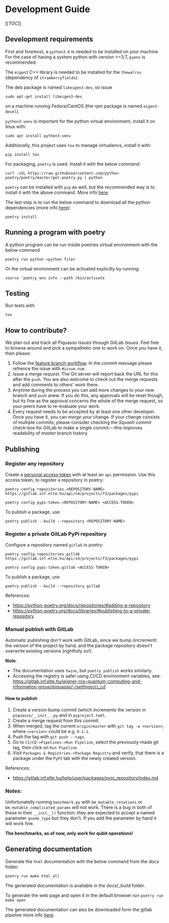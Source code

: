 # Development Guide

[[_TOC_]]

## Development requirements

First and foremost, a `python3.6` is needed to be installed on your machine.
For the case of having a system python with version >=3.7, `pyenv` is recommended.

The `eigen3` C++ library is needed to be installed for the
`thewalrus` (dependency of `strawberryfields`).

The deb package is named `libeigen3-dev`, so issue
```
sudo apt-get install libeigen3-dev
```
on a machine running Fedora/CentOS (the rpm package is named `eigen3-devel`).

`python3-venv` is important for the python virtual environment, install it on linux with:
```
sudo apt install python3-venv
```

Additionally, this project uses `tox` to manage virtualenvs, install it with:
``` 
pip install tox
```

For packaging, `poetry` is used.
Install it with the below command:
```
curl -sSL https://raw.githubusercontent.com/python-poetry/poetry/master/get-poetry.py | python
```
`poetry` can be installed with `pip` as well, but the recommended way is to install it with the above command. More info [here](https://python-poetry.org/docs/#installation).

The last step is to run the below command to download all the python dependencies (more info [here](https://python-poetry.org/docs/basic-usage/#installing-with-poetrylock)):
```
poetry install
```

## Running a program with poetry
A python program can be run inside poetries virtual environment with the below command
```
poetry run python <python file>
```
Or the virtual environment can be activated explicitly by running:
```
source `poetry env info --path`/bin/activate
```

## Testing

Run tests with
```
tox
```

## How to contribute?

We plan out and track all Piquasso issues through GitLab *Issues*. Feel free
to browse around and pick a sympathetic one to work on. Once you have it,
then please:

1. Follow the [feature branch workflow][1]. In the commit message please
refrence the issue with `#issue-num`.
2. Issue a *merge request*. The Git server will report back the URL for this
after the `push`. You are also welcome to check out the merge requests and add
comments to others' work there.
3. Anytime during the process you can add more changes to your new branch
and `push` anew. If you do this, any approvals will be reset though, but its
fine as the approval concerns the whole of the merge request, so your peers
have to re-evaluate your work.
4. Every request needs to be accepted by at least one other developer. Once
you have it, you can *merge* your change. If your change consists of
multiple commits, please consider checking the *Squash commit* check-box for
GitLab to make a single commit---this improves readability of *master*
branch history.

[1]: https://docs.gitlab.com/ee/gitlab-basics/feature_branch_workflow.html


## Publishing

### Register any repository

Create a [personal access
token](https://docs.gitlab.com/ee/user/profile/personal_access_tokens.html)
with at least an `api` permission. Use this access token, to register a
repository in poetry:
```
poetry config repositories.<REPOSITORY-NAME> https://gitlab.inf.elte.hu/api/v4/projects/73/packages/pypi

poetry config pypi-token.<REPOSITORY-NAME> <ACCESS-TOKEN>
```

To publish a package, use
```
poetry publish --build --repository <REPOSITORY-NAME>
```

### Register a private GitLab PyPi repository

Configure a repository named `gitlab` in poetry:
```
poetry config repositories.gitlab https://gitlab.inf.elte.hu/api/v4/projects/73/packages/pypi

poetry config pypi-token.gitlab <ACCESS-TOKEN>
```

To publish a package, use
```
poetry publish --build --repository gitlab
```

References:
- https://python-poetry.org/docs/repositories/#adding-a-repository
- https://python-poetry.org/docs/libraries/#publishing-to-a-private-repository

### Manual publish with GitLab

Automatic publishing don't work with GitLab, since we bump (increment) the
version of the project by hand, and the package repository doesn't overwrite
existing versions (rightfully so!).

**Note**:
- The documentation uses `twine`, but `poetry publish` works similarly.
- Accessing the registry is safer using CI/CD environment variables, see:
https://gitlab.inf.elte.hu/wigner-rcp-quantum-computing-and-information-group/piquasso/-/settings/ci_cd

#### How to publish

1. Create a version bump commit (which increments the version in
   `piquasso/__init__.py` and in `pyproject.toml`.
2. Create a merge request from this commit.
3. When merged, tag the current `origin/master` with `git tag -a <version>`,
   where `<version>` could be e.g. `0.1.1`.
4. Push the tag with `git push --tags`.
5. Go to `CI/CD->Pipelines->Run Pipeline`, select the previously-made git tag,
   then click on `Run Pipeline`.
6. Visit `Packages & Registries->Package Registry` and verify, that there is a
   package under the `PyPI` tab with the newly created version.

References:
- https://gitlab.inf.elte.hu/help/user/packages/pypi_repository/index.md

### Notes:
Unfortunatelly running `benchmark.py` with `bm_mutable_rotations` or
`bm_mutable_complicated_params` will not work. There is a bug in both of these
in their `__init__()` function: they are expected to accept a named parameter
`qnode_type` but they don't. If you add the parameter by hand it will work
fine.

**The benchmarks, as of now, only work for qubit operations!**

## Generating documentation

Generate the `html` documentation with the below command from the docs folder:
```
poetry run make html_all
```
The generated documentation is available in the docs/_build folder.

To generate the web page and open it in the default browser run `poetry run make open`

The generated documentation can also be downloaded form the gitlab pipeline more info [here](https://docs.gitlab.com/ee/ci/pipelines/job_artifacts.html).
